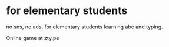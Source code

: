 # for elementary students

no sns, no ads, for elementary students learning abc and typing.

Online game at <html>zty.pe</html>
